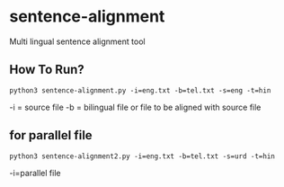# sentence-alignment
Multi lingual sentence alignment tool

## How To Run?

```
python3 sentence-alignment.py -i=eng.txt -b=tel.txt -s=eng -t=hin
```

-i = source file
-b = bilingual file or file to be aligned with source file


## for parallel file
```
python3 sentence-alignment2.py -i=eng.txt -b=tel.txt -s=urd -t=hin
```
-i=parallel file

